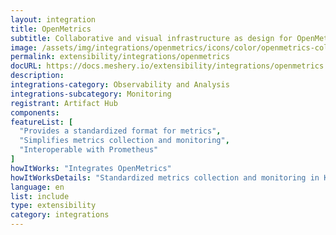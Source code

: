 ```yaml
---
layout: integration
title: OpenMetrics
subtitle: Collaborative and visual infrastructure as design for OpenMetrics
image: /assets/img/integrations/openmetrics/icons/color/openmetrics-color.svg
permalink: extensibility/integrations/openmetrics
docURL: https://docs.meshery.io/extensibility/integrations/openmetrics
description: 
integrations-category: Observability and Analysis
integrations-subcategory: Monitoring
registrant: Artifact Hub
components: 
featureList: [
  "Provides a standardized format for metrics",
  "Simplifies metrics collection and monitoring",
  "Interoperable with Prometheus"
]
howItWorks: "Integrates OpenMetrics"
howItWorksDetails: "Standardized metrics collection and monitoring in Kubernetes"
language: en
list: include
type: extensibility
category: integrations
---
```

